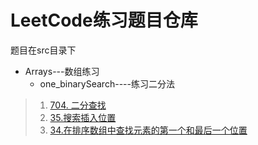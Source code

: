 # LeetCode练习题目仓库

题目在src目录下

- Arrays---数组练习
  - one_binarySearch----练习二分法

> 1. [704. 二分查找](https://leetcode.cn/problems/binary-search)
> 2. [35.搜索插入位置](https://leetcode.cn/problems/search-insert-position)
> 3. [34.在排序数组中查找元素的第一个和最后一个位置](https://leetcode.cn/problems/find-first-and-last-position-of-element-in-sorted-array/)

